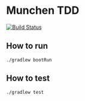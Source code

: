 # Munchen TDD

[![Build Status](https://travis-ci.org/vknaisl/munchen_tdd.svg?branch=master)](https://travis-ci.org/vknaisl/munchen_tdd)

## How to run

```
./gradlew bootRun
```

## How to test

```
./gradlew test
```